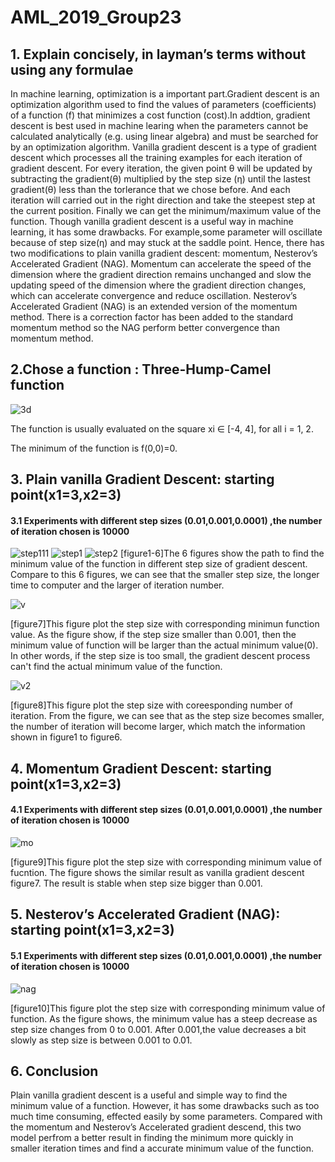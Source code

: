 # AML_2019_Group23
## 1. Explain concisely, in layman’s terms without using any formulae
In machine learning, optimization is a important part.Gradient descent is an optimization algorithm used to find the values of parameters (coefficients) of a function (f) that minimizes a cost function (cost).In addtion, gradient descent is best used in machine learing when the parameters cannot be calculated analytically (e.g. using linear algebra) and must be searched for by an optimization algorithm.
Vanilla gradient descent is a type of gradient descent which processes all the training examples for each iteration of gradient descent. For every iteration, the given point θ will be updated by subtracting the gradient(θ) multiplied by the step size (η) until the lastest gradient(θ) less than the torlerance that we chose before. And each iteration will carried out in the right direction and take the steepest step at the current position. Finally we can get the minimum/maximum value of the function.
Though vanilla gradient descent is a useful way in machine learning, it has some drawbacks. For example,some parameter will oscillate because of step size(η) and may stuck at the saddle point. Hence, there has two modifications to plain vanilla gradient descent: momentum, Nesterov’s Accelerated Gradient (NAG). Momentum can accelerate the speed of the dimension where the gradient direction remains unchanged and slow the updating speed of the dimension where the gradient direction changes, which can accelerate convergence and reduce oscillation. Nesterov’s Accelerated Gradient (NAG) is an extended version of the momentum method. There is a correction factor has been added to the standard momentum method so the NAG perform better convergence than momentum method.
## 2.Chose a function : Three-Hump-Camel function
![3d](https://user-images.githubusercontent.com/52762661/61016257-ea199100-a386-11e9-8840-05d2fe439a3a.png)

The function is usually evaluated on the square xi ∈ [-4, 4], for all i = 1, 2. 

The minimum of the function is f(0,0)=0.
## 3. Plain vanilla Gradient Descent: starting point(x1=3,x2=3)
#### 3.1 Experiments with different step sizes (0.01,0.001,0.0001) ,the number of iteration chosen is 10000
![step111](https://user-images.githubusercontent.com/52762661/61017332-b93b5b00-a38a-11e9-999c-069a2c6c695e.png)
![step1](https://user-images.githubusercontent.com/52762661/61017037-b5f39f80-a389-11e9-968c-cc69c0393dc5.png)
![step2](https://user-images.githubusercontent.com/52762661/61017068-cd328d00-a389-11e9-82f8-89b7e7651555.png)
[figure1-6]The 6 figures show the path to find the minimum value of the function in different step size of gradient descent.
Compare to this 6 figures, we can see that the smaller step size, the longer time to computer and the larger of iteration number.

![v](https://user-images.githubusercontent.com/52762661/61021710-8ac57c00-a39a-11e9-9cb0-862da87fe950.png)

[figure7]This figure plot the step size with corresponding minimun function value. As the figure show, if the step size smaller than 0.001, then the minimum value of function will be larger than the actual minimum value(0). In other words, if the step size is too small, the gradient descent process can't find the actual minimum value of the function.

![v2](https://user-images.githubusercontent.com/52762661/61021711-8b5e1280-a39a-11e9-9b0c-772dbae32d03.png)

[figure8]This figure plot the step size with coreesponding number of iteration. From the figure, we can see that as the step size becomes smaller, the number of iteration will become larger, which match the information shown in figure1 to figure6.

## 4. Momentum Gradient Descent: starting point(x1=3,x2=3) 
#### 4.1 Experiments with different step sizes (0.01,0.001,0.0001) ,the number of iteration chosen is 10000
![mo](https://user-images.githubusercontent.com/52762661/61021679-69fd2680-a39a-11e9-9877-d10ff983a68a.png)

[figure9]This figure plot the step size with corresponding minimum value of fucntion. The figure shows the similar result as vanilla gradient descent figure7. The result is stable when step size bigger than 0.001.

## 5. Nesterov’s Accelerated Gradient (NAG): starting point(x1=3,x2=3) 
#### 5.1 Experiments with different step sizes (0.01,0.001,0.0001) ,the number of iteration chosen is 10000
![nag](https://user-images.githubusercontent.com/52762661/61021683-6bc6ea00-a39a-11e9-8f56-ba79a0693f6e.png)

[figure10]This figure plot the step size with corresponding minimum value of function. As the figure shows, the minimum value has a steep decrease as step size changes from 0 to 0.001. After 0.001,the value decreases a bit slowly as step size is between 0.001 to 0.01.

## 6. Conclusion
Plain vanilla gradient descent is a useful and simple way to find the minimum value of a function. However, it has some drawbacks such as too much time consuming, effected easily by some parameters. Compared with the momentum and Nesterov’s Accelerated gradient descend, this two model perfrom a better result in finding the minimum more quickly in smaller iteration times and find a accurate minimum value of the function.
